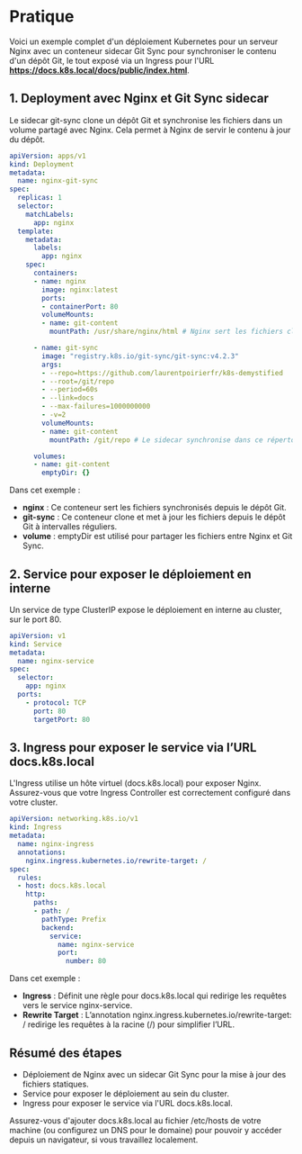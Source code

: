 # Pratique

Voici un exemple complet d'un déploiement Kubernetes pour un serveur Nginx avec un conteneur sidecar Git Sync pour synchroniser le contenu d'un dépôt Git, le tout exposé via un Ingress pour l'URL **https://docs.k8s.local/docs/public/index.html**.

## 1. Deployment avec Nginx et Git Sync sidecar

Le sidecar git-sync clone un dépôt Git et synchronise les fichiers dans un volume partagé avec Nginx. Cela permet à Nginx de servir le contenu à jour du dépôt.


```yaml
apiVersion: apps/v1
kind: Deployment
metadata:
  name: nginx-git-sync
spec:
  replicas: 1
  selector:
    matchLabels:
      app: nginx
  template:
    metadata:
      labels:
        app: nginx
    spec:
      containers:
      - name: nginx
        image: nginx:latest
        ports:
        - containerPort: 80
        volumeMounts:
        - name: git-content
          mountPath: /usr/share/nginx/html # Nginx sert les fichiers clonés

      - name: git-sync
        image: "registry.k8s.io/git-sync/git-sync:v4.2.3"
        args:
        - --repo=https://github.com/laurentpoirierfr/k8s-demystified
        - --root=/git/repo
        - --period=60s
        - --link=docs
        - --max-failures=1000000000
        - -v=2
        volumeMounts:
        - name: git-content
          mountPath: /git/repo # Le sidecar synchronise dans ce répertoire partagé

      volumes:
      - name: git-content
        emptyDir: {}
```

Dans cet exemple :

* **nginx** : Ce conteneur sert les fichiers synchronisés depuis le dépôt Git.
* **git-sync** : Ce conteneur clone et met à jour les fichiers depuis le dépôt Git à intervalles réguliers.
* **volume** : emptyDir est utilisé pour partager les fichiers entre Nginx et Git Sync.

## 2. Service pour exposer le déploiement en interne

Un service de type ClusterIP expose le déploiement en interne au cluster, sur le port 80.

```yaml
apiVersion: v1
kind: Service
metadata:
  name: nginx-service
spec:
  selector:
    app: nginx
  ports:
    - protocol: TCP
      port: 80
      targetPort: 80
```


## 3. Ingress pour exposer le service via l’URL docs.k8s.local

L'Ingress utilise un hôte virtuel (docs.k8s.local) pour exposer Nginx. Assurez-vous que votre Ingress Controller est correctement configuré dans votre cluster.


```yaml
apiVersion: networking.k8s.io/v1
kind: Ingress
metadata:
  name: nginx-ingress
  annotations:
    nginx.ingress.kubernetes.io/rewrite-target: /
spec:
  rules:
  - host: docs.k8s.local
    http:
      paths:
      - path: /
        pathType: Prefix
        backend:
          service:
            name: nginx-service
            port:
              number: 80
```

Dans cet exemple :

* **Ingress** : Définit une règle pour docs.k8s.local qui redirige les requêtes vers le service nginx-service.
* **Rewrite Target** : L’annotation nginx.ingress.kubernetes.io/rewrite-target: / redirige les requêtes à la racine (/) pour simplifier l’URL.


## Résumé des étapes

* Déploiement de Nginx avec un sidecar Git Sync pour la mise à jour des fichiers statiques.
* Service pour exposer le déploiement au sein du cluster.
* Ingress pour exposer le service via l'URL docs.k8s.local.

Assurez-vous d'ajouter docs.k8s.local au fichier /etc/hosts de votre machine (ou configurez un DNS pour le domaine) pour pouvoir y accéder depuis un navigateur, si vous travaillez localement.
